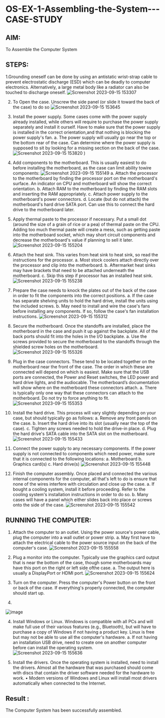 # OS-EX-1-Assembling-the-System---CASE-STUDY
## AIM:
To Assemble the Computer System
## STEPS:
1.Grounding oneself can be done by using an antistatic wrist-strap cable to prevent electrostatic discharge (ESD) which can be deadly to computer electronics. Alternatively, a large metal body like a radiator can also be touched to discharge oneself.
![Screenshot 2023-09-15 153307](https://github.com/Dhivya-bharathi88/OS-EX-1-Assembling-the-System---CASE-STUDY/assets/128019999/3e301fea-122e-4aac-a030-e6edf25a4cf2)

2. To Open the case. Unscrew the side panel (or slide it toward the back of the case) to do so 
![Screenshot 2023-09-15 153645](https://github.com/Dhivya-bharathi88/OS-EX-1-Assembling-the-System---CASE-STUDY/assets/128019999/49f212eb-4430-4733-be33-58f7f6c10371)

3.	Install the power supply. Some cases come with the power supply already installed, while others will require to purchase the power supply separately and install it ourself. Have to make sure that the power supply is installed in the correct orientation,and that nothing is blocking the power supply's fan.
a.	The power supply will usually go near the top or the bottom rear of the case. Can determine where the power supply is supposed to sit by looking for a missing section on the back of the case.
![Screenshot 2023-09-15 153820](https://github.com/Dhivya-bharathi88/OS-EX-1-Assembling-the-System---CASE-STUDY/assets/128019999/3657d34e-7f35-4bd6-b1d5-61811401be00)
)

4. Add components to the motherboard. This is usually easiest to do before installing the motherboard, as the case can limit ability towire components:
![Screenshot 2023-09-15 155149](https://github.com/Dhivya-bharathi88/OS-EX-1-Assembling-the-System---CASE-STUDY/assets/128019999/5403b280-3336-45e4-b89d-404260271e77)
a.	Attach the processor to the motherboard by finding the processor port on the motherboard's surface. An indicator on CPU and motherboard will show the correct orientation.
b.	Attach RAM to the motherboard by finding the RAM slots and inserting the RAM appropriately.
c.	Attach power supply to the motherboard's power connectors.
d.	Locate (but do not attach) the motherboard's hard drive SATA port. Can use this to connect the hard drive to the motherboard later.

5.	Apply thermal paste to the processor if necessary. Put a small dot (around the size of a grain of rice or a pea) of thermal paste on the CPU. Adding too much thermal paste will create a mess, such as getting paste into the motherboard socket, which may short circuit components and decrease the motherboard's value if planning to sell it later.
![Screenshot 2023-09-15 155204](https://github.com/Dhivya-bharathi88/OS-EX-1-Assembling-the-System---CASE-STUDY/assets/128019999/755160a8-3777-46eb-ae4d-c5914c9aa326)
                                             
6.	Attach the heat sink. This varies from heat sink to heat sink, so read the instructions for the processor.
a.	Most stock coolers attach directly over the processor and clip into the motherboard.
b.	Aftermarket heat sinks may have brackets that need to be attached underneath the motherboard.
c.	Skip this step if processor has an installed heat sink.
![Screenshot 2023-09-15 155238](https://github.com/Dhivya-bharathi88/OS-EX-1-Assembling-the-System---CASE-STUDY/assets/128019999/0292c9ae-a1d5-4b6d-bb54-adf2d884c37c)

7.	Prepare the case needs to knock the plates out of the back of the case in order to fit the components into the correct positions.
a.	If the case has separate shelving units to hold the hard drive, install the units using the included screws.
b. May need to install and wire the case's fans before installing any components. If so, follow the case's fan installation instructions.
![Screenshot 2023-09-15 155312](https://github.com/Dhivya-bharathi88/OS-EX-1-Assembling-the-System---CASE-STUDY/assets/128019999/28960298-ff83-4596-9c2a-c02e504f1c79)

8.	Secure the motherboard. Once the standoffs are installed, place the motherboard in the case and push it up against the backplate. All of the back ports should fit into the holes in the I/O backplate.
a.	Use the screws provided to secure the motherboard to the standoffs through the shielded screw holes on the motherboard.
![Screenshot 2023-09-15 155326](https://github.com/Dhivya-bharathi88/OS-EX-1-Assembling-the-System---CASE-STUDY/assets/128019999/0a28ba95-b168-4de3-81d1-bddb2bcf2abc)

9.	Plug in the case connectors. These tend to be located together on the motherboard near the front of the case. The order in which these are connected will depend on which is easiest. Make sure that the USB ports are connected, the Power and Reset switches, the LED power and hard drive lights, and the audiocable. The motherboard’s documentation	will show where on the motherboard these connectors attach.
a.	There is typically only	one way that these connectors can
attach to the motherboard. Do not try to force anything to fit.
![Screenshot 2023-09-15 155353](https://github.com/Dhivya-bharathi88/OS-EX-1-Assembling-the-System---CASE-STUDY/assets/128019999/98bd8029-dadc-41bc-a305-808631c7bdfd)

10.	Install the hard drive. This process will vary slightly depending on your case, but should typically go as follows:
a.	Remove any front panels on the case.
b.	Insert the hard drive into its slot (usually near the top of the case).
c.	Tighten any screws needed to hold the drive-in place.
d.	Plug the hard drive's SATA cable into the SATA slot on the motherboard.
![Screenshot 2023-09-15 155433](https://github.com/Dhivya-bharathi88/OS-EX-1-Assembling-the-System---CASE-STUDY/assets/128019999/3a325065-c505-4e36-923d-dee2ef93195d)

11.	Connect the power supply to any necessary components. If the power supply is not connected to components which need power, make sure that it is
connected to the following locations:
a.	Motherboard
b.	Graphics card(s)
c.	Hard drive(s)
![Screenshot 2023-09-15 155448](https://github.com/Dhivya-bharathi88/OS-EX-1-Assembling-the-System---CASE-STUDY/assets/128019999/a5564a06-a50b-4558-90ce-ba864d320687)

12.	Finish the computer assembly. Once placed and connected the various internal components for the computer, all that's left to do is ensure that none of the wires interfere with circulation and close up the case.
a.	If bought a cooling system, install it before proceeding. Refer to the cooling system's installation instructions in order to do so.
b.	Many cases will have a panel which either slides back into place or screws onto the side of the case.
![Screenshot 2023-09-15 155542](https://github.com/Dhivya-bharathi88/OS-EX-1-Assembling-the-System---CASE-STUDY/assets/128019999/31100104-b769-4ad3-801f-f8096a4b2f44)

## RUNNING THE COMPUTER:	
1.	Attach the computer to an outlet. Using the power source's power cable, plug the computer into a wall outlet or power strip.
a.	May first have to attach the electrical cable to the power source input on the back of the computer's case.
![Screenshot 2023-09-15 155558](https://github.com/Dhivya-bharathi88/OS-EX-1-Assembling-the-System---CASE-STUDY/assets/128019999/756ebbb2-b0fa-4f8b-81cb-7a7b6bcef69a)

2.	Plug a monitor into the computer. Typically use the graphics card output that is near the bottom of the case, though some motherboards may have this port on the right or left side ofthe case.
a.	The output here is usually a DisplayPort or HDMI port.
![Screenshot 2023-09-15 155624](https://github.com/Dhivya-bharathi88/OS-EX-1-Assembling-the-System---CASE-STUDY/assets/128019999/ab64d4b5-6f81-414e-b829-1b203fa9f86e)

3.	Turn on the computer. Press the computer's Power button on the front or back of the case. If everything's properly connected, the computer should start up.
6.	
 ![image](https://github.com/Aishwarya-TM/OS-EX-1-Assembling-the-System---CASE-STUDY/assets/127846109/2bc6fffd-cadb-49d3-8ee5-f52a912b12c7)

4.	Install Windows or Linux. Windows is compatible with all PCs and will make full use of their various features (e.g., Bluetooth), but will have to purchase a copy of Windows if not having a product key. Linux is free but may not be able to use all the computer's hardware.
a.	If not having an installation USB drive, need to create one on another computer before can install the operating system.
![Screenshot 2023-09-15 155636](https://github.com/Dhivya-bharathi88/OS-EX-1-Assembling-the-System---CASE-STUDY/assets/128019999/f17c45cf-855e-4c75-bd05-0de9510e8f20)

5.	Install the drivers. Once the operating system is installed, need to install the drivers. Almost all the hardware that was purchased should come with discs that contain the driver software needed for the hardware to work.
•	Modern versions of Windows and Linux will install most drivers automatically when connected to the Internet.

## Result : 
The Computer System has been successfully assembled.
